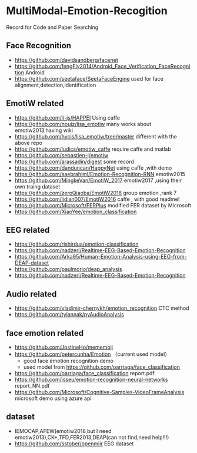 # MultiModal-Emotion-Recogition
Record for Code and Paper Searching

## Face Recognition
* https://github.com/davidsandberg/facenet
* https://github.com/fengFly2014/Android_Face_Verification_FaceRecognition Android
* https://github.com/seetaface/SeetaFaceEngine used for face alignment,detection,identification


## EmotiW related
* https://github.com/li-js/HAPPEI Using caffe
* https://github.com/nouiz/lisa_emotiw many works about emotiw2013,having wiki
* https://github.com/hycis/lisa_emotiw/tree/master different with the above repo
* https://github.com/ludics/emotiw_caffe require caffe and matlab
* https://github.com/sebastien-j/emotiw
* https://github.com/arassadin/digest some record
* https://github.com/danduncan/HappyNet using caffe ,with demo
* https://github.com/saebrahimi/Emotion-Recognition-RNN emotiw2015
* https://github.com/MingkeVan/EmotiW_2017 emotiw2017 ,using their own traing dataset
* https://github.com/zeroQiaoba/EmotiW2018 group emotion ,rank 7
* https://github.com/lidian007/EmotiW2016 caffe , with good readme!
* https://github.com/Microsoft/FERPlus modified FER dataset by Microsoft
* https://github.com/XiaoYee/emotion_classification

## EEG related
* https://github.com/rishirdua/emotion-classification
* https://github.com/nadzeri/Realtime-EEG-Based-Emotion-Recognition
* https://github.com/Arka95/Human-Emotion-Analysis-using-EEG-from-DEAP-dataset
* https://github.com/paulmorio/deap_analysis
* https://github.com/nadzeri/Realtime-EEG-Based-Emotion-Recognition

## Audio related
* https://github.com/vladimir-chernykh/emotion_recognition CTC method
* https://github.com/tyiannak/pyAudioAnalysis

## face emotion related
* https://github.com/JostineHo/mememoji
* https://github.com/petercunha/Emotion （current used model）
  * good face emotion recognition demo
  * used model from https://github.com/oarriaga/face_classification
* https://github.com/oarriaga/face_classification report.pdf
* https://github.com/isseu/emotion-recognition-neural-networks report_NN.pdf
* https://github.com/Microsoft/Cognitive-Samples-VideoFrameAnalysis microsoft demo using azure api
## dataset
* IEMOCAP,AFEW(emotiw2018,but I need emotiw2013),CK+,TFD,FER2013,DEAP(can not find,need help!!!)
* https://github.com/sstober/openmiir EEG dataset
